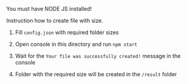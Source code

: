 You must have NODE JS installed!

Instruction how to create file with size.

1. Fill `config.json` with required folder sizes

2. Open console in this directory and run `npm start`

3. Wait for the `Your file was successfully created!` message in the console

4. Folder with the required size will be created in the `/result` folder
